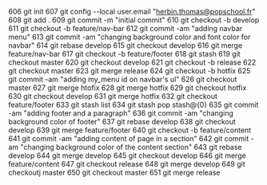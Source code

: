   606  git init
  607  git config --local user.email "herbin.thomas@popschool.fr"
  608  git add .
  609  git commit -m "initial commit"
  610  git checkout -b develop
  611  git checkout -b feature/nav-bar
  612  git commit -am "adding navbar menu"
  613  git commit -am "changing background color and font color for navbar"
  614  git rebase develop
  615  git checkout develop
  616  git merge feature/nav-bar
  617  git checkout -b feature/footer
  618  git stash
  619  git checkout master
  620  git checkout develop
  621  git checkout -b release
  622  git checkout master
  623  git merge release
  624  git checkout -b hotfix
  625  git commit -am "adding my_menu id on navbar's ul"
  626  git checkout master
  627  git merge htofix
  628  git merge hotfix
  629  git checkout hotfix
  630  git checkout develop
  631  git merge hotfix
  632  git checkout feature/footer
  633  git stash list
  634  git stash pop stash@{0}
  635  git commit -am "adding footer and a paragraph"
  636  git commit -am "changing background color of footer"
  637  git rebase develop
  638  git checkout develop
  639  git merge feature/footer
  640  git checkout -b feature/content
  641  git commit -am "adding content of page in a section"
  642  git commit -am "changing background color of the content section"
  643  git rebase develop
  644  git merge develop
  645  git checkout develop
  646  git merge feature/content
  647  git checkout release
  648  git merge develop
  649  git checkoutj master
  650  git checkout master
  651  git merge release
